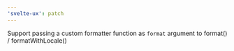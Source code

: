 ```yaml
---
'svelte-ux': patch
---
```


Support passing a custom formatter function as `format` argument to format() / formatWithLocale()
